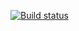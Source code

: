 [![Build status](https://ci.appveyor.com/api/projects/status/kupk370t827b303d/branch/main?svg=true)](https://ci.appveyor.com/project/MilenaTabakova/autotesthw3/branch/main)